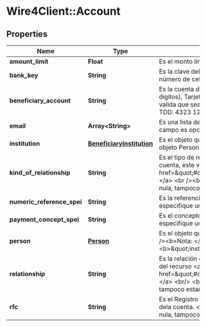 # Wire4Client::Account

## Properties
Name | Type | Description | Notes
------------ | ------------- | ------------- | -------------
**amount_limit** | **Float** | Es el monto límite permitido que se registra para la cuenta. Por ejemplo 1000.00. | 
**bank_key** | **String** | Es la clave del banco, es requerido en caso de que la cuenta del beneficiario sea un número de celular. | [optional] 
**beneficiary_account** | **String** | Es la cuenta del beneficiario, podría ser teléfono celular (se valida que sea de 10 dígitos), Tarjeta de débito (TDD, se valida que sea de 16 dígitos) o cuenta CLABE (se valida que sea de 18 dígitos). &lt;br/&gt;&lt;br/&gt;Por ejemplo Teléfono celular: 5525072600, TDD: 4323 1234 5678 9123, CLABE: 032180000118359719. | 
**email** | **Array&lt;String&gt;** | Es una lista de correos electrónicos (emails). Se valida el formato de email. Este campo es opcional. | [optional] 
**institution** | [**BeneficiaryInstitution**](BeneficiaryInstitution.md) | Es el objeto que contiene el nombre de la institución, es mutuamente exclusivo con el objeto Person. | [optional] 
**kind_of_relationship** | **String** | Es el tipo de relación que se tiene con el propietario de la cuenta. Para registrar una cuenta, este valor se debe obtener del recurso &lt;a href&#x3D;\&quot;#operation/getAvailableRelationshipsMonexUsingGET\&quot;&gt;relationships.&lt;/a&gt; &lt;br /&gt;&lt;br /&gt;&lt;b&gt;Nota:&lt;/b&gt; &lt;em&gt;Si en la respuesta de Monex esta propiedad es nula, tampoco estará presente en esta respuesta.&lt;/em&gt; | 
**numeric_reference_spei** | **String** | Es la referencia numérica a utilizar cuando se realice una transferencia y no se especifique una referencia. | [optional] 
**payment_concept_spei** | **String** | Es el concepto de pago a utilizar cuando se realice una transferencia y no se especifique un concepto | [optional] 
**person** | [**Person**](Person.md) | Es el objeto que contiene los datos de la persona propietaria de la cuenta. &lt;br /&gt; &lt;br /&gt;&lt;b&gt;Nota: &lt;/b&gt; si se incluye este atributo, entonces el objeto &lt;b&gt;\&quot;institution\&quot;&lt;/b&gt; no debe estar presente. | [optional] 
**relationship** | **String** | Es la relación con el propietario de la cuenta, para registrar este valor se debe obtener del recurso &lt;a href&#x3D;\&quot;#operation/getAvailableRelationshipsMonexUsingGET\&quot;&gt;relationships.&lt;/a&gt; &lt;br/&gt; &lt;br/&gt; &lt;b&gt;Nota:&lt;/b&gt; Si en la respuesta de Monex, sta propiedad es nula, tampoco estará presente en esta respuesta. | 
**rfc** | **String** | Es el Registro Federal de Contribuyentes (RFC) de la persona o institución propietaria dela cuenta. &lt;br/&gt; &lt;br/&gt;&lt;b&gt;Nota:&lt;/b&gt; Si en la respuesta de Monex esta propiedad es nula, tampoco estará presente en esta respuesta. | 



